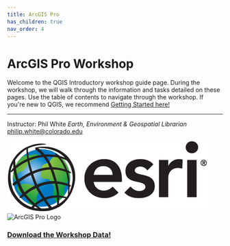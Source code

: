 ```yaml
---
title: ArcGIS Pro
has_children: true
nav_order: 4
---
```


# ArcGIS Pro Workshop

Welcome to the QGIS Introductory workshop guide page. During the workshop, we will walk through the information and tasks detailed on these pages. Use the table of contents to navigate through the workshop. If you're new to QGIS, we recommend [Getting Started here!](/QGIS-gettingstarted)  

___

Instructor: Phil White *Earth, Environment & Geospatial Librarian*  
[philip.white@colorado.edu]('mailto:philip.white@colorado.edu')

![The Esri Logo][ARCPRO0] ![ArcGIS Pro Logo][ARCPRO1]

### [__Download the Workshop Data!__](https://github.com/outpw/workshopdata/raw/master/ArcGISPro_WorkshopS20.gdb.zip)




[GISLibGuide]: https:libguides.colorado.edu/GIS "CU Library GIS guide"
[GeospatialDataGuide]: https:libguides.colorado.edu/geospatialdata "CU Library geospatial data guide"



[ARCPRO0]: img/esrilogo.png "Esri logo"
[ARCPRO1]: img/ProIcon.ico "Pro Icon"

